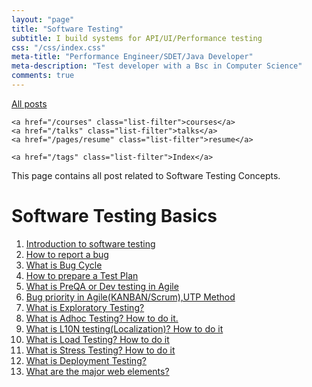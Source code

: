 ```yaml
---
layout: "page"
title: "Software Testing"
subtitle: I build systems for API/UI/Performance testing
css: "/css/index.css"
meta-title: "Performance Engineer/SDET/Java Developer"
meta-description: "Test developer with a Bsc in Computer Science"
comments: true
---
```

<div class="list-filters">
    <a href="/" class="list-filter filter-selected">All posts</a>

    <a href="/courses" class="list-filter">courses</a>
	<a href="/talks" class="list-filter">talks</a>
    <a href="/pages/resume" class="list-filter">resume</a>

    <a href="/tags" class="list-filter">Index</a>
</div>
This page contains all post related to Software Testing Concepts.

# Software Testing Basics
1. [Introduction to software testing](https://sarkershantonu.github.io/2009/05/26/introduction-software-testing/)
2. [How to report a bug](https://sarkershantonu.github.io/2012/09/03/bug-report/)
3. [What is Bug Cycle](https://sarkershantonu.github.io/2012/12/07/bug-cycle/)
4. [How to prepare a Test Plan](https://sarkershantonu.github.io/2012/12/05/prepare-test-plan/)
5. [What is PreQA or Dev testing in Agile](https://sarkershantonu.github.io/2012/09/03/pre-qa/)
6. [Bug priority in Agile(KANBAN/Scrum),UTP Method](https://sarkershantonu.github.io/2012/08/29/bug-priority-utp-method/)
7. [What is Exploratory Testing?](https://sarkershantonu.github.io/2012/12/06/exploratory-testing/)
8. [What is Adhoc Testing? How to do it.](https://sarkershantonu.github.io/2012/12/20/adhoc-testing/)
9. [What is L10N testing(Localization)? How to do it](https://sarkershantonu.github.io/2013/01/04/l10n-testing/)
10. [What is Load Testing? How to do it](https://sarkershantonu.github.io/2012/12/31/load-testing/)
11. [What is Stress Testing? How to do it](https://sarkershantonu.github.io/2013/01/12/stress-testing/)
12. [What is Deployment Testing?](https://sarkershantonu.github.io/2012/12/17/deployment-testing/)
13. [What are the major web elements?](https://sarkershantonu.github.io/2012/11/29/opular-web-elements/)